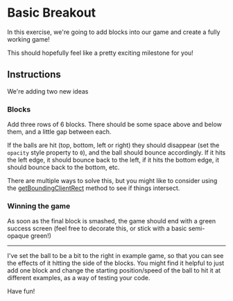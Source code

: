 # Basic Breakout

In this exercise, we're going to add blocks into our game and create a fully working game!

This should hopefully feel like a pretty exciting milestone for you!

## Instructions

We're adding two new ideas

### Blocks

Add three rows of 6 blocks. There should be some space above and below them, and a little gap between each.

If the balls are hit (top, bottom, left or right) they should disappear (set the `opacity` style property to `0`), and the ball should bounce accordingly. If it hits the left edge, it should bounce back to the left, if it hits the bottom edge, it should bounce back to the bottom, etc.

There are multiple ways to solve this, but you might like to consider using the [getBoundingClientRect](https://developer.mozilla.org/en-US/docs/Web/API/Element/getBoundingClientRect) method to see if things intersect.

### Winning the game

As soon as the final block is smashed, the game should end with a green success screen (feel free to decorate this, or stick with a basic semi-opaque green!)

---

I've set the ball to be a bit to the right in example game, so that you can see the effects of it hitting the side of the blocks. You might find it helpful to just add one block and change the starting position/speed of the ball to hit it at different examples, as a way of testing your code.

Have fun!
